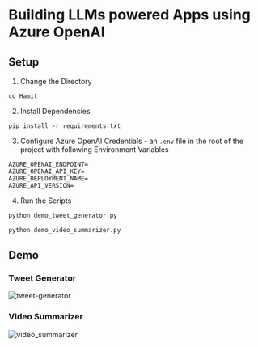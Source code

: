 # Building LLMs powered Apps using Azure OpenAI 

## Setup

1. Change the Directory
```
cd Hamit
```

2. Install Dependencies
```
pip install -r requirements.txt
```
3. Configure Azure OpenAI Credentials - an `.env` file in the root of the project with following Environment Variables
```
AZURE_OPENAI_ENDPOINT=
AZURE_OPENAI_API_KEY=
AZURE_DEPLOYMENT_NAME=
AZURE_API_VERSION=
```
4. Run the Scripts
```python
python demo_tweet_generator.py
```
```python
python demo_video_summarizer.py
```

## Demo

### Tweet Generator
![tweet-generator](https://github.com/hamitsehjal/AzureOpenAI-Projects/assets/73131093/c7878230-bffc-4a57-b1c9-2c6bc1e695bf)

### Video Summarizer
![video_summarizer](https://github.com/hamitsehjal/AzureOpenAI-Projects/assets/73131093/ce6e0dbd-7f37-4507-8c13-e722fe75b5da)


